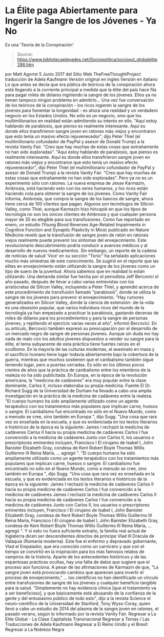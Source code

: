 # La Élite paga Abiertamente para Ingerir la Sangre de los Jóvenes - Ya No 
Es una 'Teoría de la Conspiración'

> Source: https://www.bibliotecapleyades.net/Sociopolitica/sociopol_globalelite286.htm

por Matt Agorist 5 Junio 2017 del Sitio Web TheFreeThoughtProject
traducción de Adela Kaufmann Versión original en ingles
Versión en italiano
Lo que antes se decía
que era plática de teóricos de la conspiración
ahora está llegando a la corriente principal
a medida que la élite del país hace fila
para pagar miles de dólares
ingiriendo la sangre de los jóvenes.
Ellos ya no tienen tampoco
ningún problema en admitirlo...
Una vez fue conversación de los teóricos de la conspiración - los ricos ingieren la sangre de los jóvenes para fomentar la longevidad - es ahora una realidad y un verdadero negocio en los Estados Unidos.
No sólo es un negocio, sino que los multimillonarios en realidad están admitiendo su interés en ello.
"Aquí estoy hablando de parabiosis, que pienso es realmente interesante. Aquí es donde ellos transfirieron sangre joven en ratones más viejos y encontraron que esto tenía un masivo efecto rejuvenecedor", dijo Peter Thiel (el multimillonario cofundador de PayPal y asesor de Donald Trump) a la revista Vanity Fair. "Creo que hay muchas de estas cosas que extrañamente no han sido exploradas".
"Aquí estoy hablando de parabiosis, que pienso es realmente interesante.
Aquí es donde ellos transfirieron sangre joven en ratones más viejos y encontraron que esto tenía un masivo efecto rejuvenecedor", dijo Peter Thiel (el multimillonario cofundador de PayPal y asesor de Donald Trump) a la revista Vanity Fair.
"Creo que hay muchas de estas cosas que extrañamente no han sido exploradas".
Pero ya no es un experimento sólo con ratones.
La nueva empresa de Jesse Karmazin, Ambrosia, está haciendo esto con los seres humanos, y los ricos están haciendo cola para obtener la sangre de los jóvenes.
Como Vanity Fair informa, Ambrosia, que compra la sangre de los bancos de sangre, ahora tiene cerca de 100 clientes que pagan.
Algunos son tecnólogos de Silicon Valley, como Thiel, aunque Karmazin hizo hincapié en que los tipos de tecnología no son los únicos clientes de Ambrosia y que cualquier persona mayor de 35 es elegible para sus transfusiones.
Como fue reportado en enero, un estudio (Young Blood Reverses Age-Related Impairments in Cognitive Function and Synaptic Plasticity in Mice) publicado en Nature Medicine reveló que la transfusión de sangre joven de ratón en ratones viejos realmente puede prevenir los síntomas del envejecimiento.
Este revolucionario descubrimiento podría conducir a avances médicos y al desarrollo de nuevos medicamentos.
Sin embargo, un reporte de la cadena de noticias de salud 'Vice' en su sección "Tonic" ha señalado aplicaciones mucho más siniestras de este conocimiento.
Se sugirió en el reporte que las elites en envejecimiento están utilizando la sangre de los jóvenes como un tipo de suero de la juventud. Ahora sabemos que en realidad lo están utilizando.
Una demanda similar fue hecha por el periodista Jeff Bercovici el año pasado, después de llevar a cabo varias entrevistas con los aristócratas de Silicon Valley, incluyendo a Peter Thiel, y aprendió acerca de este procedimiento de transfusión llamado "parabiosis", donde se utiliza la sangre de los jóvenes para prevenir el envejecimiento.
"Hay rumores generalizados en Silicon Valley, donde la ciencia de extensión- de-la-vida es una obsesión popular, que varios individuos ricos del mundo de la tecnología ya han empezado a practicar la parabiosis, gastando decenas de miles de dólares para los procedimientos y para la sangre de personas jóvenes, y repitiendo el ejercicio varias veces al año", informó Bercovici.
En su artículo, Bercovici también expresó su preocupación por el desarrollo de un mercado negro de sangre de personas jóvenes.
Aunque sin duda mo hay nada de malo con los adultos jóvenes dispuestos a vender su sangre para la élite, el tema subyacente de esta práctica tiene fuertes raíces en el ocultismo.
En la mayoría de las culturas modernas, el asesinato en masa y el sacrificio humano tiene lugar todavía abiertamente bajo la cobertura de la guerra, mientras que muchos sostienen que el canibalismo también sigue teniendo lugar, pero a puertas cerradas.
Es sólo en los últimos pocos cientos de años que la práctica de canibalismo entre los miembros de la realeza no ha sido publicitada.
En Europa, en la época de la revolución americana, la "medicina de cadáveres" era muy popular entre la clase dominante, Carlos II, incluso elaboraba su propia medicina.
Fuente
El Dr. Richard Sugg de la Universidad de Durham ha llevado a cabo una amplia investigación en la práctica de la medicina de cadáveres entre la realeza.
"El cuerpo humano ha sido ampliamente utilizado como un agente terapéutico con los tratamientos más populares que implican carne, huesos o sangre. El canibalismo fue encontrado no sólo en el Nuevo Mundo, como a menudo se cree, sino también en Europa ", dijo Sugg. "Una cosa que rara vez es enseñada en la escuela, y que es evidenciada en los textos literarios e históricos de la época es la siguiente: James I rechazó la medicina de cadáveres Carlos II hacía su propia medicina de cadáveres Carlos I fue convencido a la medicina de cadáveres Junto con Carlos II, los usuarios o prescriptores eminentes incluyen, Francisco I El cirujano de Isabel I, John Banister Elizabeth Gray, condesa de Kent Robert Boyle Thomas Willis Guillermo III Reina María, ... agregó ".
"El cuerpo humano ha sido ampliamente utilizado como un agente terapéutico con los tratamientos más populares que implican carne, huesos o sangre.
El canibalismo fue encontrado no sólo en el Nuevo Mundo, como a menudo se cree, sino también en Europa ", dijo Sugg.
"Una cosa que rara vez es enseñada en la escuela, y que es evidenciada en los textos literarios e históricos de la época es la siguiente:
James I rechazó la medicina de cadáveres Carlos II hacía su propia medicina de cadáveres Carlos I fue convencido a la medicina de cadáveres
James I rechazó la medicina de cadáveres
Carlos II hacía su propia medicina de cadáveres
Carlos I fue convencido a la medicina de cadáveres
Junto con Carlos II, los usuarios o prescriptores eminentes incluyen,
Francisco I El cirujano de Isabel I, John Banister Elizabeth Gray, condesa de Kent Robert Boyle Thomas Willis Guillermo III Reina María,
Francisco I
El cirujano de Isabel I, John Banister
Elizabeth Gray, condesa de Kent
Robert Boyle
Thomas Willis
Guillermo III
Reina María,
... agregó ".
Y si esto no fuera suficiente extraño, la familia real actual de Inglaterra dicen ser descendientes directos de príncipe Vlad III Drácula de Valaquia (Rumania moderna).
Este fue el enfermo y depravado gobernante, Vlad el Empalador, que era conocido como un carnicero y que con el tiempo se convirtió en la inspiración para los más famosos relatos de vampiros de la historia.
Aparte de los antecedentes históricos y de las espantosas prácticas ocultas, hay una falta de datos que sugiere que el proceso aún funciona.
A pesar de las afirmaciones de Karmazin de que,
"La sangre joven está provocando cambios que aparecen para invertir el proceso de envejecimiento,"
... los científicos no han identificado un vínculo entre transfusiones de sangre de los jóvenes y cualquier beneficio tangible para la salud.
"Simplemente no hay evidencia clínica [que el tratamiento va a ser beneficioso], y que básicamente está abusando de la confianza de la gente y del entusiasmo público de todo esto", dijo a la revista Science el neuro-científico de la Universidad de Stanford, Tony Wyss-Coray, quien llevó a cabo un estudio de 2014 del plasma de la sangre joven en ratones, el pasado verano, según lo informado por la revista Vanity Fair.
Regresar a La Elite Global - La Clase Capitalista Transnacional
Regresar a Temas / Las Traducciones de Adela Kaufmann
Regresar a El Reino Unido y el Brexit
Regresar a La Nobleza Negra
